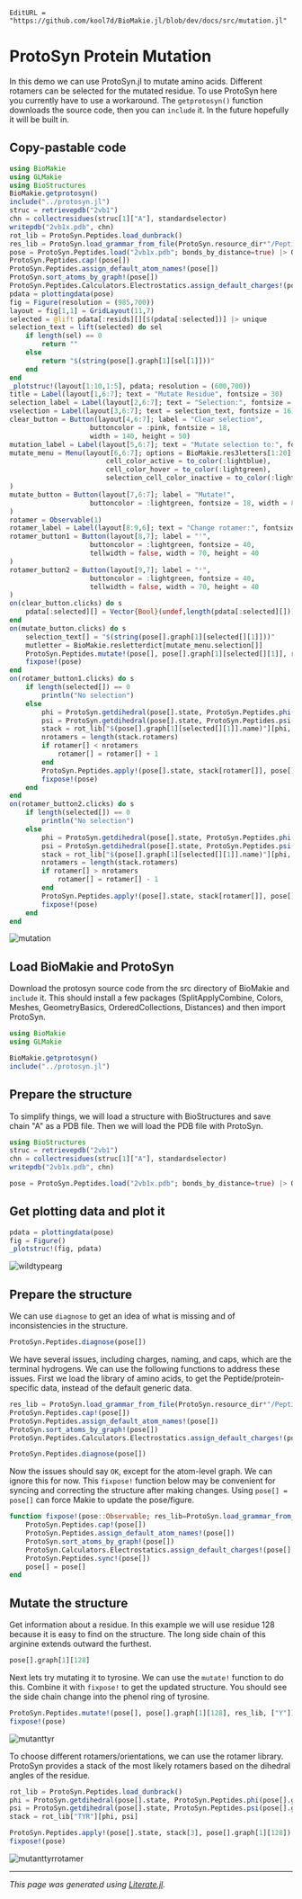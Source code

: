 ```@meta
EditURL = "https://github.com/kool7d/BioMakie.jl/blob/dev/docs/src/mutation.jl"
```

# ProtoSyn Protein Mutation
In this demo we can use ProtoSyn.jl to mutate amino acids. Different
rotamers can be selected for the mutated residue. To use ProtoSyn
here you currently have to use a workaround. The `getprotosyn()`
function downloads the source code, then you can `include` it.
In the future hopefully it will be built in.

## Copy-pastable code
````julia
using BioMakie
using GLMakie
using BioStructures
BioMakie.getprotosyn()
include("../protosyn.jl")
struc = retrievepdb("2vb1")
chn = collectresidues(struc[1]["A"], standardselector)
writepdb("2vb1x.pdb", chn)
rot_lib = ProtoSyn.Peptides.load_dunbrack()
res_lib = ProtoSyn.load_grammar_from_file(ProtoSyn.resource_dir*"/Peptides/grammars.yml", "default")
pose = ProtoSyn.Peptides.load("2vb1x.pdb"; bonds_by_distance=true) |> Observable
ProtoSyn.Peptides.cap!(pose[])
ProtoSyn.Peptides.assign_default_atom_names!(pose[])
ProtoSyn.sort_atoms_by_graph!(pose[])
ProtoSyn.Peptides.Calculators.Electrostatics.assign_default_charges!(pose[], res_lib)
pdata = plottingdata(pose)
fig = Figure(resolution = (985,700))
layout = fig[1,1] = GridLayout(11,7)
selected = @lift pdata[:resids][][$(pdata[:selected])] |> unique
selection_text = lift(selected) do sel
    if length(sel) == 0
        return ""
    else
        return "$(string(pose[].graph[1][sel[1]]))"
    end
end
_plotstruc!(layout[1:10,1:5], pdata; resolution = (600,700))
title = Label(layout[1,6:7]; text = "Mutate Residue", fontsize = 30)
selection_label = Label(layout[2,6:7]; text = "Selection:", fontsize = 20)
vselection = Label(layout[3,6:7]; text = selection_text, fontsize = 16)
clear_button = Button(layout[4,6:7]; label = "Clear selection",
                    buttoncolor = :pink, fontsize = 18,
                    width = 140, height = 50)
mutation_label = Label(layout[5,6:7]; text = "Mutate selection to:", fontsize = 20)
mutate_menu = Menu(layout[6,6:7]; options = BioMakie.res3letters[1:20],
                        cell_color_active = to_color(:lightblue),
                        cell_color_hover = to_color(:lightgreen),
                        selection_cell_color_inactive = to_color(:lightblue)
)
mutate_button = Button(layout[7,6:7]; label = "Mutate!",
                    buttoncolor = :lightgreen, fontsize = 18, width = 80, height = 50
)
rotamer = Observable(1)
rotamer_label = Label(layout[8:9,6]; text = "Change rotamer:", fontsize = 20)
rotamer_button1 = Button(layout[8,7]; label = "ꜛ",
                    buttoncolor = :lightgreen, fontsize = 40,
                    tellwidth = false, width = 70, height = 40
)
rotamer_button2 = Button(layout[9,7]; label = "ꜜ",
                    buttoncolor = :lightgreen, fontsize = 40,
                    tellwidth = false, width = 70, height = 40
)
on(clear_button.clicks) do s
    pdata[:selected][] = Vector{Bool}(undef,length(pdata[:selected][])) .= false
end
on(mutate_button.clicks) do s
    selection_text[] = "$(string(pose[].graph[1][selected[][1]]))"
    mutletter = BioMakie.resletterdict[mutate_menu.selection[]]
    ProtoSyn.Peptides.mutate!(pose[], pose[].graph[1][selected[][1]], res_lib, [mutletter])
    fixpose!(pose)
end
on(rotamer_button1.clicks) do s
    if length(selected[]) == 0
        println("No selection")
    else
        phi = ProtoSyn.getdihedral(pose[].state, ProtoSyn.Peptides.phi(pose[].graph[1][selected[][1]]))
        psi = ProtoSyn.getdihedral(pose[].state, ProtoSyn.Peptides.psi(pose[].graph[1][selected[][1]]))
        stack = rot_lib["$(pose[].graph[1][selected[][1]].name)"][phi, psi]
        nrotamers = length(stack.rotamers)
        if rotamer[] < nrotamers
            rotamer[] = rotamer[] + 1
        end
        ProtoSyn.Peptides.apply!(pose[].state, stack[rotamer[]], pose[].graph[1][selected[][1]])
        fixpose!(pose)
    end
end
on(rotamer_button2.clicks) do s
    if length(selected[]) == 0
        println("No selection")
    else
        phi = ProtoSyn.getdihedral(pose[].state, ProtoSyn.Peptides.phi(pose[].graph[1][selected[][1]]))
        psi = ProtoSyn.getdihedral(pose[].state, ProtoSyn.Peptides.psi(pose[].graph[1][selected[][1]]))
        stack = rot_lib["$(pose[].graph[1][selected[][1]].name)"][phi, psi]
        nrotamers = length(stack.rotamers)
        if rotamer[] > nrotamers
            rotamer[] = rotamer[] - 1
        end
        ProtoSyn.Peptides.apply!(pose[].state, stack[rotamer[]], pose[].graph[1][selected[][1]])
        fixpose!(pose)
    end
end
````
![mutation](./assets/mutation.gif)

## Load BioMakie and ProtoSyn
Download the protosyn source code from the src directory of BioMakie
and `include` it. This should install a few packages (SplitApplyCombine,
Colors, Meshes, GeometryBasics, OrderedCollections, Distances) and then
import ProtoSyn.

````julia
using BioMakie
using GLMakie

BioMakie.getprotosyn()
include("../protosyn.jl")
````

## Prepare the structure
To simplify things, we will load a structure with BioStructures and
save chain "A" as a PDB file. Then we will load the PDB file with ProtoSyn.

````julia
using BioStructures
struc = retrievepdb("2vb1")
chn = collectresidues(struc[1]["A"], standardselector)
writepdb("2vb1x.pdb", chn)

pose = ProtoSyn.Peptides.load("2vb1x.pdb"; bonds_by_distance=true) |> Observable
````

## Get plotting data and plot it

````julia
pdata = plottingdata(pose)
fig = Figure()
_plotstruc!(fig, pdata)
````

![wildtypearg](./assets/wildtypearg.png)

## Prepare the structure
We can use `diagnose` to get an idea of what is missing and of inconsistencies
in the structure.

````julia
ProtoSyn.Peptides.diagnose(pose[])
````

We have several issues, including charges, naming, and caps, which are the
terminal hydrogens. We can use the following functions to address these issues.
First we load the library of amino acids, to get the Peptide/protein-specific
data, instead of the default generic data.

````julia
res_lib = ProtoSyn.load_grammar_from_file(ProtoSyn.resource_dir*"/Peptides/grammars.yml", "default")
ProtoSyn.Peptides.cap!(pose[])
ProtoSyn.Peptides.assign_default_atom_names!(pose[])
ProtoSyn.sort_atoms_by_graph!(pose[])
ProtoSyn.Peptides.Calculators.Electrostatics.assign_default_charges!(pose[], res_lib)

ProtoSyn.Peptides.diagnose(pose[])
````

Now the issues should say `OK`, except for the atom-level graph. We can ignore this for now.
This `fixpose!` function below may be convenient for syncing and correcting the structure
after making changes. Using `pose[] = pose[]` can force Makie to update the pose/figure.

````julia
function fixpose!(pose::Observable; res_lib=ProtoSyn.load_grammar_from_file(ProtoSyn.resource_dir*"/Peptides/grammars.yml", "default"))
    ProtoSyn.Peptides.cap!(pose[])
    ProtoSyn.Peptides.assign_default_atom_names!(pose[])
    ProtoSyn.sort_atoms_by_graph!(pose[])
    ProtoSyn.Calculators.Electrostatics.assign_default_charges!(pose[],res_lib)
    ProtoSyn.Peptides.sync!(pose[])
    pose[] = pose[]
end
````

## Mutate the structure
Get information about a residue. In this example we will use residue 128 because it is
easy to find on the structure. The long side chain of this arginine extends outward the furthest.

````julia
pose[].graph[1][128]
````

Next lets try mutating it to tyrosine. We can use the `mutate!` function to do this.
Combine it with `fixpose!` to get the updated structure. You should see the side chain
change into the phenol ring of tyrosine.

````julia
ProtoSyn.Peptides.mutate!(pose[], pose[].graph[1][128], res_lib, ["Y"])
fixpose!(pose)
````

![mutanttyr](./assets/mutanttyr.png)

To choose different rotamers/orientations, we can use the rotamer library. ProtoSyn
provides a stack of the most likely rotamers based on the dihedral angles of the residue.

````julia
rot_lib = ProtoSyn.Peptides.load_dunbrack()
phi = ProtoSyn.getdihedral(pose[].state, ProtoSyn.Peptides.phi(pose[].graph[1][128]))
psi = ProtoSyn.getdihedral(pose[].state, ProtoSyn.Peptides.psi(pose[].graph[1][128]))
stack = rot_lib["TYR"][phi, psi]

ProtoSyn.Peptides.apply!(pose[].state, stack[3], pose[].graph[1][128])
fixpose!(pose)
````

![mutanttyrrotamer](./assets/mutanttyrrotamer.png)

---

*This page was generated using [Literate.jl](https://github.com/fredrikekre/Literate.jl).*

